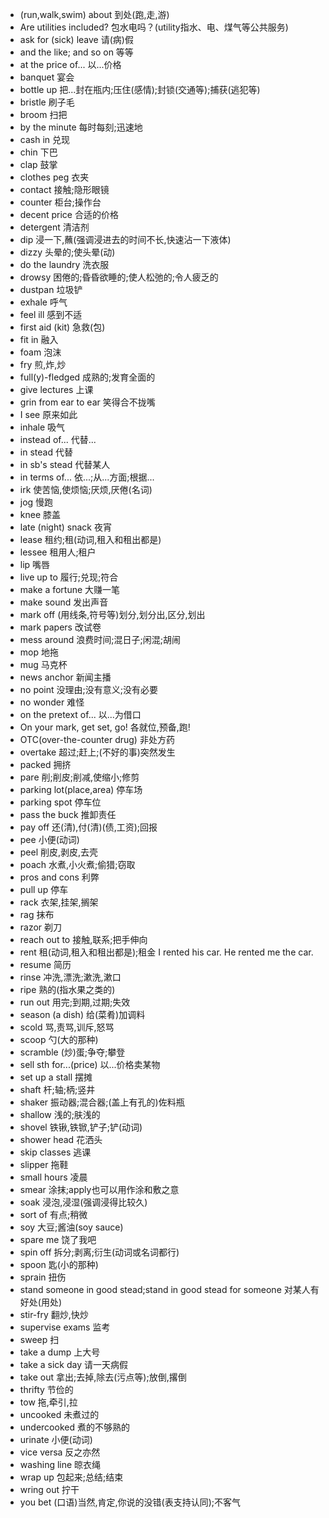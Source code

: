* (run,walk,swim) about 到处(跑,走,游)
* Are utilities included? 包水电吗？(utility指水、电、煤气等公共服务)
* ask for (sick) leave 请(病)假
* and the like; and so on 等等
* at the price of... 以...价格
* banquet 宴会
* bottle up 把...封在瓶内;压住(感情);封锁(交通等);捕获(逃犯等)
* bristle 刷子毛
* broom 扫把
* by the minute 每时每刻;迅速地
* cash in 兑现
* chin 下巴
* clap 鼓掌
* clothes peg 衣夹
* contact 接触;隐形眼镜
* counter 柜台;操作台
* decent price 合适的价格
* detergent 清洁剂
* dip 浸一下,蘸(强调浸进去的时间不长,快速沾一下液体)
* dizzy 头晕的;使头晕(动)
* do the laundry 洗衣服
* drowsy 困倦的;昏昏欲睡的;使人松弛的;令人疲乏的
* dustpan 垃圾铲
* exhale 呼气
* feel ill 感到不适
* first aid (kit) 急救(包)
* fit in 融入
* foam 泡沫
* fry 煎,炸,炒
* full(y)-fledged 成熟的;发育全面的
* give lectures 上课
* grin from ear to ear 笑得合不拢嘴
* I see 原来如此
* inhale 吸气
* instead of... 代替...
* in stead 代替
* in sb's stead 代替某人
* in terms of... 依...;从...方面;根据...
* irk 使苦恼,使烦恼;厌烦,厌倦(名词)
* jog 慢跑
* knee 膝盖
* late (night) snack 夜宵
* lease 租约;租(动词,租入和租出都是)
* lessee 租用人;租户
* lip 嘴唇
* live up to 履行;兑现;符合
* make a fortune 大赚一笔
* make sound 发出声音
* mark off (用线条,符号等)划分,划分出,区分,划出
* mark papers 改试卷
* mess around 浪费时间;混日子;闲混;胡闹
* mop 地拖
* mug 马克杯
* news anchor 新闻主播
* no point 没理由;没有意义;没有必要
* no wonder 难怪
* on the pretext of... 以...为借口
* On your mark, get set, go! 各就位,预备,跑!
* OTC(over-the-counter drug) 非处方药
* overtake 超过;赶上;(不好的事)突然发生
* packed 拥挤
* pare 削;削皮;削减,使缩小;修剪
* parking lot(place,area) 停车场
* parking spot 停车位
* pass the buck 推卸责任
* pay off 还(清),付(清)(债,工资);回报
* pee 小便(动词)
* peel 削皮,剥皮,去壳
* poach 水煮,小火煮;偷猎;窃取
* pros and cons 利弊
* pull up 停车
* rack 衣架,挂架,搁架
* rag 抹布
* razor 剃刀
* reach out to 接触,联系;把手伸向
* rent 租(动词,租入和租出都是);租金 I rented his car. He rented me the car.
* resume 简历
* rinse 冲洗,漂洗;漱洗,漱口
* ripe 熟的(指水果之类的)
* run out 用完;到期,过期;失效
* season (a dish) 给(菜肴)加调料
* scold 骂,责骂,训斥,怒骂
* scoop 勺(大的那种)
* scramble (炒)蛋;争夺;攀登
* sell sth for...(price) 以...价格卖某物
* set up a stall 摆摊
* shaft 杆;轴;柄;竖井
* shaker 振动器;混合器;(盖上有孔的)佐料瓶
* shallow 浅的;肤浅的
* shovel 铁锹,铁锨,铲子;铲(动词)
* shower head 花洒头
* skip classes 逃课
* slipper 拖鞋
* small hours 凌晨
* smear 涂抹;apply也可以用作涂和敷之意
* soak 浸泡,浸湿(强调浸得比较久)
* sort of 有点;稍微
* soy 大豆;酱油(soy sauce)
* spare me 饶了我吧
* spin off 拆分;剥离;衍生(动词或名词都行)
* spoon 匙(小的那种)
* sprain 扭伤
* stand someone in good stead;stand in good stead for someone 对某人有好处(用处)
* stir-fry 翻炒,快炒
* supervise exams 监考
* sweep 扫
* take a dump 上大号
* take a sick day 请一天病假
* take out 拿出;去掉,除去(污点等);放倒,撂倒
* thrifty 节俭的
* tow 拖,牵引,拉
* uncooked 未煮过的
* undercooked 煮的不够熟的
* urinate 小便(动词)
* vice versa 反之亦然
* washing line 晾衣绳
* wrap up 包起来;总结;结束
* wring out 拧干
* you bet (口语)当然,肯定,你说的没错(表支持认同);不客气